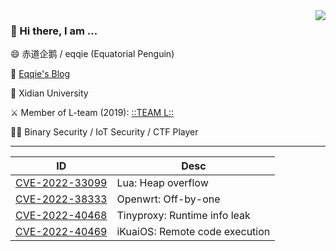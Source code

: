 
<img align="right" src="https://github-readme-stats.vercel.app/api?username=victoryang00&show_icons=true&icon_color=0366d6&bg_color=ffffff&hide_title=true" />

### 👋 Hi there, I am ...

😄 赤道企鹅 / eqqie (Equatorial Penguin)

📕 [Eqqie's Blog](https://eqqie.cn/)

🏫 Xidian University

⚔️ Member of L-team (2019): [::TEAM L::](https://l.xdsec.org/about.html)

🧑‍💻 Binary Security / IoT Security  / CTF Player

------

| ID      | Desc |
| ----------- | ----------- |
| [CVE-2022-33099](https://cve.mitre.org/cgi-bin/cvename.cgi?name=CVE-2022-33099) | Lua: Heap overflow       |
| [CVE-2022-38333](https://cve.mitre.org/cgi-bin/cvename.cgi?name=CVE-2022-38333) | Openwrt: Off-by-one        |
| [CVE-2022-40468](https://cve.mitre.org/cgi-bin/cvename.cgi?name=CVE-2022-40468) | Tinyproxy: Runtime info leak        |
| [CVE-2022-40469](https://cve.mitre.org/cgi-bin/cvename.cgi?name=CVE-2022-40469) | iKuaiOS: Remote code execution        |
